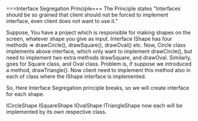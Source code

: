 ===Interface Segregation Principle===
The Principle states "Interfaces should be so grained that client should not be forced to implement interface, even client
does not want to use it."

Suppose, You have a project which is responsible for making shapes on the screen, whatever shape you give as input.
Interface IShape has four methods => drawCircle(), drawSquare(), drawOval() etc.
Now, Circle class implements above interface, which only want to implement drawCircle(), but need to implement two extra methods
drawSquare, and drawOval.
Similarly, goes for Square class, and Oval class.
Problem is, if suppose we introduced a method, drawTriangle(). Now client need to implement this method also in each
of class where the IShape interface is implemented.


So, Here Interface Segregation principle breaks, so we will create interface for each shape.

ICircleShape
ISquareShape
IOvalShape
ITriangleShape
now each will be implemented by its own respective class.